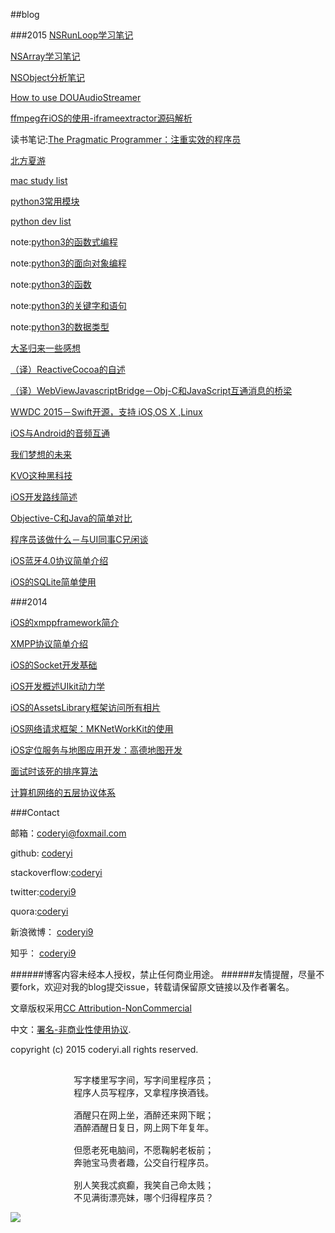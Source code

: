 ##blog

###2015
[NSRunLoop学习笔记](https://github.com/coderyi/blog/blob/master/articles/2015/1017_NSRunLoop.md)

[NSArray学习笔记](https://github.com/coderyi/blog/blob/master/articles/2015/1016_2_NSArray.md)

[NSObject分析笔记](https://github.com/coderyi/blog/blob/master/articles/2015/1016_1_NSObject.md)

[How to use DOUAudioStreamer](https://github.com/coderyi/blog/blob/master/articles/2015/0923_HowtouseDOUAudioStreamer.md)

[ffmpeg在iOS的使用-iframeextractor源码解析](https://github.com/coderyi/blog/blob/master/articles/2015/0826_ffmpeg_iOS_iframeextractor.md)

读书笔记:[The Pragmatic Programmer：注重实效的程序员](https://github.com/coderyi/blog/blob/master/articles/2015/0820_pragmatic_programmer.md)

[北方夏游](https://github.com/coderyi/blog/blob/master/articles/2015/0815_3_north_summer_tour.md)

[mac study list](https://github.com/coderyi/blog/blob/master/articles%2F2015%2F0815_2_macosx_study_list.md)

[python3常用模块](https://github.com/coderyi/blog/blob/master/articles%2F2015%2F0815_1_python3_modules.md)

[python dev list](https://github.com/coderyi/blog/blob/master/articles/2015/0810_python_dev_list.md)

note:[python3的函数式编程](https://github.com/coderyi/blog/blob/master/articles/2015/0807_2_python3_functional_programming.md)

note:[python3的面向对象编程](https://github.com/coderyi/blog/blob/master/articles/2015/0807_1_python3_object_oriented.md)

note:[python3的函数](https://github.com/coderyi/blog/blob/master/articles/2015/0806_2_python3_function.md)

note:[python3的关键字和语句](https://github.com/coderyi/blog/blob/master/articles/2015/0806_1_python3_keyword_statement.md)

note:[python3的数据类型](https://github.com/coderyi/blog/blob/master/articles/2015/0805_python3_datatype.md)

[大圣归来一些感想](https://github.com/coderyi/blog/blob/master/articles/2015/0713_MonkeyKing.md)

[（译）ReactiveCocoa的自述](https://github.com/coderyi/blog/blob/master/articles/2015/0627_ReactiveCocoa.md)

[（译）WebViewJavascriptBridge－Obj-C和JavaScript互通消息的桥梁](https://github.com/coderyi/blog/blob/master/articles/2015/0623_WebViewJavascriptBridge.md)

[WWDC 2015－Swift开源，支持 iOS,OS X ,Linux](https://github.com/coderyi/blog/blob/master/articles/2015/0609_WWDC2015.md)

[iOS与Android的音频互通](https://github.com/coderyi/blog/blob/master/articles/2015/0608_audio.md)

[我们梦想的未来](https://github.com/coderyi/blog/blob/master/articles/2015/0502_dream.md)

[KVO这种黑科技](https://github.com/coderyi/blog/blob/master/articles/2015/0312_KVO.md)

[iOS开发路线简述](https://github.com/coderyi/blog/blob/master/articles/2015/0216_iOS.md)

[Objective-C和Java的简单对比](https://github.com/coderyi/blog/blob/master/articles/2015/0121_Objective-C_Java.md)

[程序员该做什么－与UI同事C兄闲谈](https://github.com/coderyi/blog/blob/master/articles/2015/0116_03_coder.md)

[iOS蓝牙4.0协议简单介绍](https://github.com/coderyi/blog/blob/master/articles/2015/0116_02_%20CoreBluetooth.md)

[iOS的SQLite简单使用](https://github.com/coderyi/blog/blob/master/articles/2015/0116_01_SQLite.md)

###2014

[iOS的xmppframework简介](https://github.com/coderyi/blog/blob/master/articles/2014/1213_xmppframework.md)

[XMPP协议简单介绍](https://github.com/coderyi/blog/blob/master/articles/2014/1211_XMPP.md)

[iOS的Socket开发基础](https://github.com/coderyi/blog/blob/master/articles/2014/1103_Socket.md)

[iOS开发概述UIkit动力学](https://github.com/coderyi/blog/blob/master/articles/2014/1018_UIDynamic.md)

[iOS的AssetsLibrary框架访问所有相片](https://github.com/coderyi/blog/blob/master/articles/2014/1016_AssetsLibrary.md)

[iOS网络请求框架：MKNetWorkKit的使用](https://github.com/coderyi/blog/blob/master/articles/2014/0711_MKNetWorkKit.md)

[iOS定位服务与地图应用开发：高德地图开发](https://github.com/coderyi/blog/blob/master/articles/2014/0709_02_map.md)

[面试时该死的排序算法](https://github.com/coderyi/blog/blob/master/articles/2014/0709_01_sort_algorithm.md)

[计算机网络的五层协议体系](https://github.com/coderyi/blog/blob/master/articles/2014/0706_network.md)

###Contact

邮箱：coderyi@foxmail.com

github: [coderyi](https://github.com/coderyi)


stackoverflow:[coderyi](https://stackoverflow.com/users/4834182/coderyi)


twitter:[coderyi9](https://twitter.com/coderyi9)

quora:[coderyi](https://www.quora.com/Coder-Yi/)

新浪微博： [coderyi9](http://weibo.com/273311457)

知乎： [coderyi9](http://www.zhihu.com/people/coderyi9)


######博客内容未经本人授权，禁止任何商业用途。
######友情提醒，尽量不要fork，欢迎对我的blog提交issue，转载请保留原文链接以及作者署名。

文章版权采用[CC Attribution-NonCommercial](http://creativecommons.org/licenses/by-nc/4.0/) 

中文：[署名-非商业性使用协议](http://creativecommons.org/licenses/by-nc/3.0/cn/
).

copyright (c) 2015 coderyi.all rights reserved.
<pre>

			写字楼里写字间，写字间里程序员；
			程序人员写程序，又拿程序换酒钱。

			酒醒只在网上坐，酒醉还来网下眠；
			酒醉酒醒日复日，网上网下年复年。

			但愿老死电脑间，不愿鞠躬老板前；
			奔驰宝马贵者趣，公交自行程序员。

			别人笑我忒疯癫，我笑自己命太贱；
			不见满街漂亮妹，哪个归得程序员？
</pre>

![](http://www.coderyi.com/wp-content/uploads/2015/04/51zfb.jpg)




